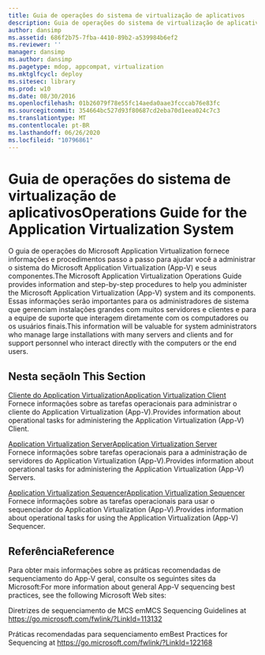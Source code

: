 ```yaml
---
title: Guia de operações do sistema de virtualização de aplicativos
description: Guia de operações do sistema de virtualização de aplicativos
author: dansimp
ms.assetid: 686f2b75-7fba-4410-89b2-a539984b6ef2
ms.reviewer: ''
manager: dansimp
ms.author: dansimp
ms.pagetype: mdop, appcompat, virtualization
ms.mktglfcycl: deploy
ms.sitesec: library
ms.prod: w10
ms.date: 08/30/2016
ms.openlocfilehash: 01b26079f78e55fc14aeda0aae3fcccab76e83fc
ms.sourcegitcommit: 354664bc527d93f80687cd2eba70d1eea024c7c3
ms.translationtype: MT
ms.contentlocale: pt-BR
ms.lasthandoff: 06/26/2020
ms.locfileid: "10796861"
---
```

# <span data-ttu-id="c4cfa-103">Guia de operações do sistema de virtualização de aplicativos</span><span class="sxs-lookup"><span data-stu-id="c4cfa-103">Operations Guide for the Application Virtualization System</span></span>


<span data-ttu-id="c4cfa-104">O guia de operações do Microsoft Application Virtualization fornece informações e procedimentos passo a passo para ajudar você a administrar o sistema do Microsoft Application Virtualization (App-V) e seus componentes.</span><span class="sxs-lookup"><span data-stu-id="c4cfa-104">The Microsoft Application Virtualization Operations Guide provides information and step-by-step procedures to help you administer the Microsoft Application Virtualization (App-V) system and its components.</span></span> <span data-ttu-id="c4cfa-105">Essas informações serão importantes para os administradores de sistema que gerenciam instalações grandes com muitos servidores e clientes e para a equipe de suporte que interagem diretamente com os computadores ou os usuários finais.</span><span class="sxs-lookup"><span data-stu-id="c4cfa-105">This information will be valuable for system administrators who manage large installations with many servers and clients and for support personnel who interact directly with the computers or the end users.</span></span>

## <span data-ttu-id="c4cfa-106">Nesta seção</span><span class="sxs-lookup"><span data-stu-id="c4cfa-106">In This Section</span></span>


<a href="" id="application-virtualization-client"></a>[<span data-ttu-id="c4cfa-107">Cliente do Application Virtualization</span><span class="sxs-lookup"><span data-stu-id="c4cfa-107">Application Virtualization Client</span></span>](application-virtualization-client.md)  
<span data-ttu-id="c4cfa-108">Fornece informações sobre as tarefas operacionais para administrar o cliente do Application Virtualization (App-V).</span><span class="sxs-lookup"><span data-stu-id="c4cfa-108">Provides information about operational tasks for administering the Application Virtualization (App-V) Client.</span></span>

<a href="" id="application-virtualization-server"></a>[<span data-ttu-id="c4cfa-109">Application Virtualization Server</span><span class="sxs-lookup"><span data-stu-id="c4cfa-109">Application Virtualization Server</span></span>](application-virtualization-server.md)  
<span data-ttu-id="c4cfa-110">Fornece informações sobre tarefas operacionais para a administração de servidores do Application Virtualization (App-V).</span><span class="sxs-lookup"><span data-stu-id="c4cfa-110">Provides information about operational tasks for administering the Application Virtualization (App-V) Servers.</span></span>

<a href="" id="application-virtualization-sequencer"></a>[<span data-ttu-id="c4cfa-111">Application Virtualization Sequencer</span><span class="sxs-lookup"><span data-stu-id="c4cfa-111">Application Virtualization Sequencer</span></span>](application-virtualization-sequencer.md)  
<span data-ttu-id="c4cfa-112">Fornece informações sobre as tarefas operacionais para usar o sequenciador do Application Virtualization (App-V).</span><span class="sxs-lookup"><span data-stu-id="c4cfa-112">Provides information about operational tasks for using the Application Virtualization (App-V) Sequencer.</span></span>

## <span data-ttu-id="c4cfa-113">Referência</span><span class="sxs-lookup"><span data-stu-id="c4cfa-113">Reference</span></span>


<span data-ttu-id="c4cfa-114">Para obter mais informações sobre as práticas recomendadas de sequenciamento do App-V geral, consulte os seguintes sites da Microsoft:</span><span class="sxs-lookup"><span data-stu-id="c4cfa-114">For more information about general App-V sequencing best practices, see the following Microsoft Web sites:</span></span>

<span data-ttu-id="c4cfa-115">Diretrizes de sequenciamento de MCS em</span><span class="sxs-lookup"><span data-stu-id="c4cfa-115">MCS Sequencing Guidelines at</span></span> <https://go.microsoft.com/fwlink/?LinkId=113132>

<span data-ttu-id="c4cfa-116">Práticas recomendadas para sequenciamento em</span><span class="sxs-lookup"><span data-stu-id="c4cfa-116">Best Practices for Sequencing at</span></span> <https://go.microsoft.com/fwlink/?LinkId=122168>

 

 





